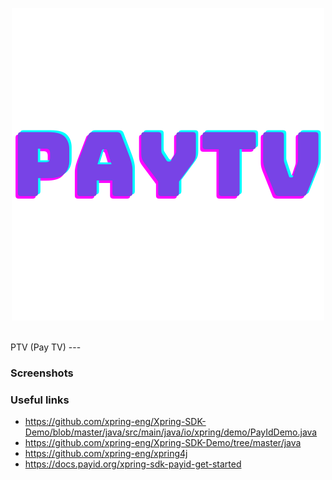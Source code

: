 <p align='center'>
	<img src="./img/paytv.png"/>
</p>
<br/>
PTV (Pay TV)
---

### Screenshots
<!--
	<h3>Discover artists and merchandise</h3>
	<img src='./img/home.png' width=800/>
	<h3>Pay for items directly from your TV through Payid</h3>
	<img src='./img/card.png' width=800/>
-->

### Useful links
* https://github.com/xpring-eng/Xpring-SDK-Demo/blob/master/java/src/main/java/io/xpring/demo/PayIdDemo.java
* https://github.com/xpring-eng/Xpring-SDK-Demo/tree/master/java
* https://github.com/xpring-eng/xpring4j
* https://docs.payid.org/xpring-sdk-payid-get-started



